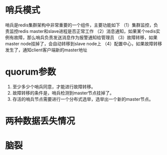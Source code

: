 # 哨兵模式
哨兵是redis集群架构中非常重要的一个组件，主要功能如下
（1）集群监控，负责监控redis master和slave进程是否正常工作
（2）消息通知，如果某个redis实例有故障，那么哨兵负责发送消息作为报警通知给管理员
（3）故障转移，如果master node挂掉了，会自动转移到slave node上
（4）配置中心，如果故障转移发生了，通知client客户端新的master地址

# quorum参数
1. 至少多少个哨兵同意，才能进行故障转移。
2. 故障转移的条件是，哨兵检测到master节点挂掉了。
3. 存活的哨兵节点需要进行一个分布式选举，选举出一个新的master节点。

# 两种数据丢失情况


# 脑裂 
